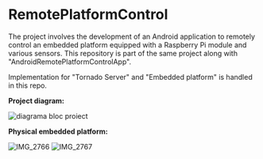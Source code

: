# RemotePlatformControl

The project involves the development of an Android application to remotely control an embedded platform equipped with a Raspberry Pi module and various sensors. This repository is part of the same project along with "AndroidRemotePlatformControlApp".

Implementation for "Tornado Server" and "Embedded platform" is handled in this repo.


**Project diagram:**

![diagrama bloc proiect](https://github.com/ScaunasuArina/RemotePlatformControl/assets/44116228/85bcff20-48bc-4574-b023-28c1e9fa39b8)

**Physical embedded platform:**

![IMG_2766](https://github.com/ScaunasuArina/RemotePlatformControl/assets/44116228/f17ebf05-d9de-4d1c-b46a-c32418432202)
![IMG_2767](https://github.com/ScaunasuArina/RemotePlatformControl/assets/44116228/2d1b188a-38cf-46ac-8592-d54bc08fc616)
